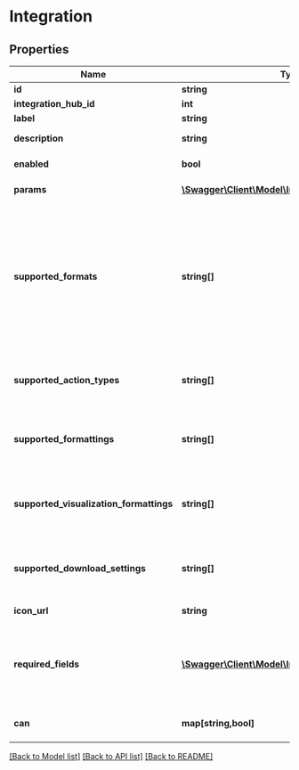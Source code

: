 # Integration

## Properties
Name | Type | Description | Notes
------------ | ------------- | ------------- | -------------
**id** | **string** | ID of the integration. | [optional] 
**integration_hub_id** | **int** | ID of the integration hub. | [optional] 
**label** | **string** | Label for the integration. | [optional] 
**description** | **string** | Description of the integration. | [optional] 
**enabled** | **bool** | Whether the integration is available to users. | [optional] 
**params** | [**\Swagger\Client\Model\IntegrationParam[]**](IntegrationParam.md) | Array of params for the integration. | [optional] 
**supported_formats** | **string[]** | A list of data formats the integration supports. Valid values are: \&quot;txt\&quot;, \&quot;csv\&quot;, \&quot;inline_json\&quot;, \&quot;json\&quot;, \&quot;json_detail\&quot;, \&quot;xlsx\&quot;, \&quot;html\&quot;, \&quot;wysiwyg_pdf\&quot;, \&quot;assembled_pdf\&quot;, \&quot;wysiwyg_png\&quot;, \&quot;csv_zip\&quot;. | [optional] 
**supported_action_types** | **string[]** | A list of action types the integration supports. Valid values are: \&quot;cell\&quot;, \&quot;query\&quot;, \&quot;dashboard\&quot;. | [optional] 
**supported_formattings** | **string[]** | A list of formatting options the integration supports. Valid values are: \&quot;formatted\&quot;, \&quot;unformatted\&quot;. | [optional] 
**supported_visualization_formattings** | **string[]** | A list of visualization formatting options the integration supports. Valid values are: \&quot;apply\&quot;, \&quot;noapply\&quot;. | [optional] 
**supported_download_settings** | **string[]** | A list of streaming options the integration supports. Valid values are: \&quot;push\&quot;, \&quot;url\&quot;. | [optional] 
**icon_url** | **string** | URL to an icon for the integration. | [optional] 
**required_fields** | [**\Swagger\Client\Model\IntegrationRequiredField[]**](IntegrationRequiredField.md) | A list of descriptions of required fields that this integration is compatible with. If there are multiple entries in this list, the integration requires more than one field. | [optional] 
**can** | **map[string,bool]** | Operations the current user is able to perform on this object | [optional] 

[[Back to Model list]](../README.md#documentation-for-models) [[Back to API list]](../README.md#documentation-for-api-endpoints) [[Back to README]](../README.md)


